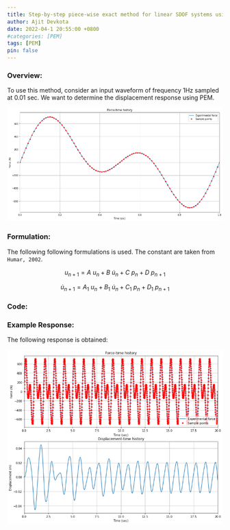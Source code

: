 ```yaml
---
title: Step-by-step piece-wise exact method for linear SDOF systems using Python
author: Ajit Devkota
date: 2022-04-1 20:55:00 +0800
#categories: [PEM]
tags: [PEM]
pin: false
---
```


<script type="text/javascript" async
  src="https://cdnjs.cloudflare.com/ajax/libs/mathjax/2.7.5/MathJax.js?config=TeX-MML-AM_CHTML">
</script>

<script type="text/x-mathjax-config">
  MathJax.Hub.Config({
    extensions: [
      "MathMenu.js",
      "MathZoom.js",
      "AssistiveMML.js",
      "a11y/accessibility-menu.js"
    ],
    jax: ["input/TeX", "output/CommonHTML"],
    TeX: {
      extensions: [
        "AMSmath.js",
        "AMSsymbols.js",
        "noErrors.js",
        "noUndefined.js",
      ]
    }
  });
</script>

### Overview: 
To use this method, consider an input waveform of frequency 1Hz sampled at 0.01 sec. We want to determine the displacement response using PEM.

<p align="left"> <img src = "/_posts/2022-04-01-PEM/1hz.png" width = "" style="background-color:white;"> </p>

### Formulation:
The following following formulations is used. The constant are taken from `Humar, 2002`.

$$ u_{n+1} = A\:u_n + B\:\dot{u}_{n} +C\:p_n + D\:p_{n+1} $$


$$ \dot{u}_{n+1} = A_1\:u_n + B_1\:\dot{u}_n + C_1\:p_n + D_1\:p_{n+1} $$




### Code:

<script src="https://gist.github.com/ajitdevkota/f5918eb991b23f472db004cf27020d78.js"></script>

### Example Response:
The following response is obtained:

<p align="left"> <img src = "/_posts/2022-04-01-PEM/pem_response.png" width = "" style="background-color:white;"> </p>
